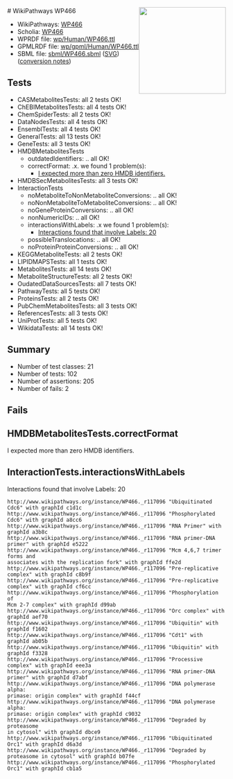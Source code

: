 <img style="float: right; width: 200px" src="../logo.png" />
# WikiPathways WP466

* WikiPathways: [WP466](https://identifiers.org/wikipathways:WP466)
* Scholia: [WP466](https://scholia.toolforge.org/wikipathways/WP466)
* WPRDF file: [wp/Human/WP466.ttl](../wp/Human/WP466.ttl)
* GPMLRDF file: [wp/gpml/Human/WP466.ttl](../wp/gpml/Human/WP466.ttl)
* SBML file: [sbml/WP466.sbml](../sbml/WP466.sbml) ([SVG](../sbml/WP466.svg)) ([conversion notes](../sbml/WP466.txt))

## Tests
* CASMetabolitesTests: all 2 tests OK!
* ChEBIMetabolitesTests: all 4 tests OK!
* ChemSpiderTests: all 2 tests OK!
* DataNodesTests: all 4 tests OK!
* EnsemblTests: all 4 tests OK!
* GeneralTests: all 13 tests OK!
* GeneTests: all 3 tests OK!
* HMDBMetabolitesTests
    * outdatedIdentifiers: .. all OK!
    * correctFormat: .x. we found 1 problem(s):
        * [I expected more than zero HMDB identifiers.](#ad154c1e)
* HMDBSecMetabolitesTests: all 3 tests OK!
* InteractionTests
    * noMetaboliteToNonMetaboliteConversions: .. all OK!
    * noNonMetaboliteToMetaboliteConversions: .. all OK!
    * noGeneProteinConversions: .. all OK!
    * nonNumericIDs: .. all OK!
    * interactionsWithLabels: .x we found 1 problem(s):
        * [Interactions found that involve Labels: 20](#fe97a8d7)
    * possibleTranslocations: .. all OK!
    * noProteinProteinConversions: .. all OK!
* KEGGMetaboliteTests: all 2 tests OK!
* LIPIDMAPSTests: all 1 tests OK!
* MetabolitesTests: all 14 tests OK!
* MetaboliteStructureTests: all 2 tests OK!
* OudatedDataSourcesTests: all 7 tests OK!
* PathwayTests: all 5 tests OK!
* ProteinsTests: all 2 tests OK!
* PubChemMetabolitesTests: all 3 tests OK!
* ReferencesTests: all 3 tests OK!
* UniProtTests: all 5 tests OK!
* WikidataTests: all 14 tests OK!


## Summary

* Number of test classes: 21
* Number of tests: 102
* Number of assertions: 205
* Number of fails: 2

## Fails

<a name="ad154c1e" />

## HMDBMetabolitesTests.correctFormat

I expected more than zero HMDB identifiers.
<a name="fe97a8d7" />

## InteractionTests.interactionsWithLabels

Interactions found that involve Labels: 20
```
http://www.wikipathways.org/instance/WP466._r117096 "Ubiquitinated Cdc6" with graphId c1d1c
http://www.wikipathways.org/instance/WP466._r117096 "Phosphorylated Cdc6" with graphId a8cc6
http://www.wikipathways.org/instance/WP466._r117096 "RNA Primer" with graphId a3b8c
http://www.wikipathways.org/instance/WP466._r117096 "RNA primer-DNA primer" with graphId e5222
http://www.wikipathways.org/instance/WP466._r117096 "Mcm 4,6,7 trimer forms and
associates with the replication fork" with graphId ffe2d
http://www.wikipathways.org/instance/WP466._r117096 "Pre-replicative complex" with graphId c8b9f
http://www.wikipathways.org/instance/WP466._r117096 "Pre-replicative complex" with graphId cf6cc
http://www.wikipathways.org/instance/WP466._r117096 "Phosphorylation of
Mcm 2-7 complex" with graphId d99ab
http://www.wikipathways.org/instance/WP466._r117096 "Orc complex" with graphId aef70
http://www.wikipathways.org/instance/WP466._r117096 "Ubiquitin" with graphId f1602
http://www.wikipathways.org/instance/WP466._r117096 "Cdt1" with graphId ab05b
http://www.wikipathways.org/instance/WP466._r117096 "Ubiquitin" with graphId f3328
http://www.wikipathways.org/instance/WP466._r117096 "Processive complex" with graphId eee3a
http://www.wikipathways.org/instance/WP466._r117096 "RNA primer-DNA primer" with graphId d7abf
http://www.wikipathways.org/instance/WP466._r117096 "DNA polymerase alpha:
primase: origin complex" with graphId f44cf
http://www.wikipathways.org/instance/WP466._r117096 "DNA polymerase alpha:
primase: origin complex" with graphId c9032
http://www.wikipathways.org/instance/WP466._r117096 "Degraded by
proteasome
in cytosol" with graphId dbce9
http://www.wikipathways.org/instance/WP466._r117096 "Ubiquitinated Orc1" with graphId d6a3d
http://www.wikipathways.org/instance/WP466._r117096 "Degraded by proteasome in cytosol" with graphId b07fe
http://www.wikipathways.org/instance/WP466._r117096 "Phosphorylated Orc1" with graphId cb1a5
```

